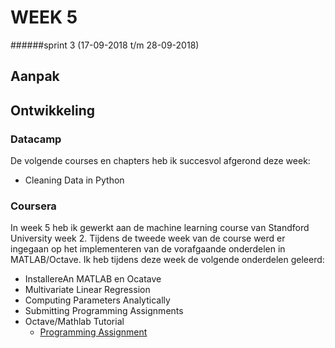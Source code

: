 # WEEK 5
 
######sprint 3 (17-09-2018 t/m 28-09-2018)

## Aanpak

## Ontwikkeling

### Datacamp
De volgende courses en chapters heb ik succesvol afgerond deze week:
- Cleaning Data in Python

### Coursera
In week 5 heb ik gewerkt aan de machine learning course 
van Standford University week 2. Tijdens de tweede week van de course werd er ingegaan op het implementeren 
van de vorafgaande onderdelen in MATLAB/Octave. Ik heb tijdens deze week
de volgende onderdelen geleerd:
- InstallereAn MATLAB en Ocatave
- Multivariate Linear Regression
- Computing Parameters Analytically
- Submitting Programming Assignments
- Octave/Mathlab Tutorial
    - [Programming Assignment](https://github.com/JelteMolenaar/machine_learning_standford_university/tree/master/ex1_(week2))
    

